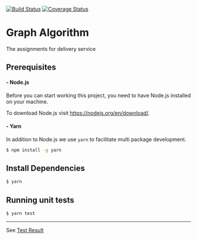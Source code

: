 [![Build Status](https://travis-ci.org/aobphilos/delivery-service.svg?branch=master)](https://travis-ci.org/aobphilos/delivery-service) [![Coverage Status](https://coveralls.io/repos/github/aobphilos/delivery-service/badge.svg?branch=master)](https://coveralls.io/github/aobphilos/delivery-service?branch=master)

# Graph Algorithm   
The assignments for delivery service


## Prerequisites

#### - Node.js
Before you can start working this project, you need to have Node.js installed on your machine.

To download Node.js visit https://nodejs.org/en/download/.

#### - Yarn
In addition to Node.js we use `yarn` to facilitate multi package development.

```bash
$ npm install -g yarn
```


## Install Dependencies

```bash
$ yarn
```


## Running unit tests

```bash
$ yarn test
```


***

See [Test Result](https://travis-ci.org/aobphilos/delivery-service)
